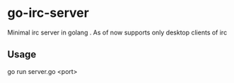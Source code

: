 # go-irc-server
Minimal irc server in golang . As of now supports only desktop clients of irc

## Usage
go run server.go \<port\>
